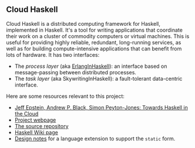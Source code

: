 ## Cloud Haskell


Cloud Haskell is a distributed computing framework for Haskell, implemented in Haskell. It's a tool for writing applications that coordinate their work on a cluster of commodity computers or virtual machines. This is useful for providing highly reliable, redundant, long-running services, as well as for building compute-intensive applications that can benefit from lots of hardware. It has two interfaces:

- The *process layer* (aka [ErlangInHaskell](erlang-in-haskell)): an interface based on message-passing between distributed processes.
- The *task layer* (aka SkywritingInHaskell): a fault-tolerant data-centric interface.


Here are some resources relevant to this project:

- [ Jeff Epstein, Andrew P. Black, Simon Peyton-Jones: Towards Haskell in the Cloud](http://research.microsoft.com/en-us/um/people/simonpj/papers/parallel/remote.pdf)
- [ Project webpage](http://haskell-distributed.github.io/)
- [ The source repository](https://github.com/haskell-distributed/distributed-process)
- [ Haskell Wiki page](http://www.haskell.org/haskellwiki/GHC/CloudAndHPCHaskell)
- [Design notes](static-values) for a language extension to support the `static` form.
